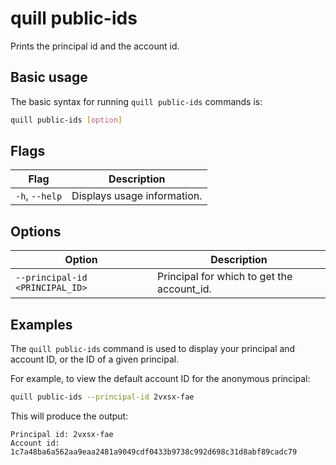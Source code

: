 # quill public-ids

Prints the principal id and the account id.

## Basic usage

The basic syntax for running `quill public-ids` commands is:

``` bash
quill public-ids [option]
```

## Flags

| Flag           | Description                 |
|----------------|-----------------------------|
| `-h`, `--help` | Displays usage information. |

## Options

| Option                          | Description                                |
|---------------------------------|--------------------------------------------|
| `--principal-id <PRINCIPAL_ID>` | Principal for which to get the account_id. |

## Examples

The `quill public-ids` command is used to display your principal and account ID, or the ID of a given principal.

For example, to view the default account ID for the anonymous principal:

```sh
quill public-ids --principal-id 2vxsx-fae
```

This will produce the output:

```
Principal id: 2vxsx-fae
Account id: 1c7a48ba6a562aa9eaa2481a9049cdf0433b9738c992d698c31d8abf89cadc79
```
